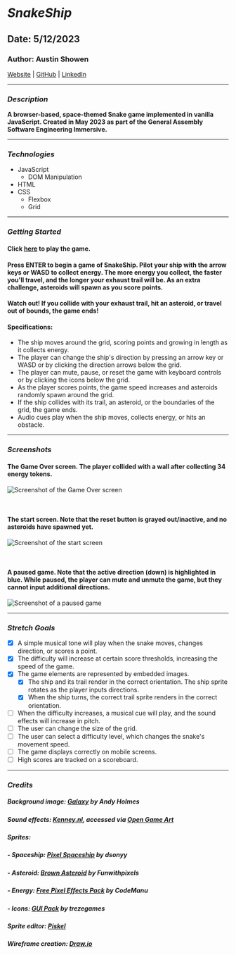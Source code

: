 # **_SnakeShip_**

## Date: 5/12/2023

### Author: Austin Showen

[Website](#) | [GitHub](https://github.com/austin-showen) | [LinkedIn](#)

---

### **_Description_**

**A browser-based, space-themed Snake game implemented in vanilla JavaScript. Created in May 2023 as part of the General Assembly Software Engineering Immersive.**

---

### **_Technologies_**

- JavaScript
  - DOM Manipulation
- HTML
- CSS
  - Flexbox
  - Grid

---

### **_Getting Started_**

#### Click [here](https://snakeship.surge.sh) to play the game.

#### Press ENTER to begin a game of SnakeShip. Pilot your ship with the arrow keys or WASD to collect energy. The more energy you collect, the faster you'll travel, and the longer your exhaust trail will be. As an extra challenge, asteroids will spawn as you score points.

#### Watch out! If you collide with your exhaust trail, hit an asteroid, or travel out of bounds, the game ends!

#### Specifications:

- The ship moves around the grid, scoring points and growing in length as it collects energy.
- The player can change the ship's direction by pressing an arrow key or WASD or by clicking the direction arrows below the grid.
- The player can mute, pause, or reset the game with keyboard controls or by clicking the icons below the grid.
- As the player scores points, the game speed increases and asteroids randomly spawn around the grid.
- If the ship collides with its trail, an asteroid, or the boundaries of the grid, the game ends.
- Audio cues play when the ship moves, collects energy, or hits an obstacle.

---

### **_Screenshots_**

#### The Game Over screen. The player collided with a wall after collecting 34 energy tokens.

![Screenshot of the Game Over screen](/screenshots/screenshot1.PNG)

&nbsp;
&nbsp;

#### The start screen. Note that the reset button is grayed out/inactive, and no asteroids have spawned yet.

![Screenshot of the start screen](/screenshots/screenshot2.PNG)

&nbsp;
&nbsp;

#### A paused game. Note that the active direction (down) is highlighted in blue. While paused, the player can mute and unmute the game, but they cannot input additional directions.

![Screenshot of a paused game](/screenshots/screenshot3.PNG)

---

### **_Stretch Goals_**

- [x] A simple musical tone will play when the snake moves, changes direction, or scores a point.
- [x] The difficulty will increase at certain score thresholds, increasing the speed of the game.
- [x] The game elements are represented by embedded images.
  - [x] The ship and its trail render in the correct orientation. The ship sprite rotates as the player inputs directions.
  - [x] When the ship turns, the correct trail sprite renders in the correct orientation.
- [ ] When the difficulty increases, a musical cue will play, and the sound effects will increase in pitch.
- [ ] The user can change the size of the grid.
- [ ] The user can select a difficulty level, which changes the snake's movement speed.
- [ ] The game displays correctly on mobile screens.
- [ ] High scores are tracked on a scoreboard.

---

### **_Credits_**

##### Background image: [Galaxy](https://unsplash.com/photos/rCbdp8VCYhQ) by Andy Holmes

##### Sound effects: [Kenney.nl](kenney.nl), accessed via [Open Game Art](https://opengameart.org/content/63-digital-sound-effects-lasers-phasers-space-etc)

##### Sprites:

##### - Spaceship: [Pixel Spaceship](https://opengameart.org/content/pixel-spaceship) by dsonyy

##### - Asteroid: [Brown Asteroid](https://opengameart.org/content/brown-asteroid) by Funwithpixels

##### - Energy: [Free Pixel Effects Pack](https://opengameart.org/content/free-pixel-effects-pack) by CodeManu

##### - Icons: [GUI Pack](https://opengameart.org/content/gui-pack) by trezegames

##### Sprite editor: [Piskel](https://www.piskelapp.com/p/create/sprite)

##### Wireframe creation: [Draw.io](draw.io)
